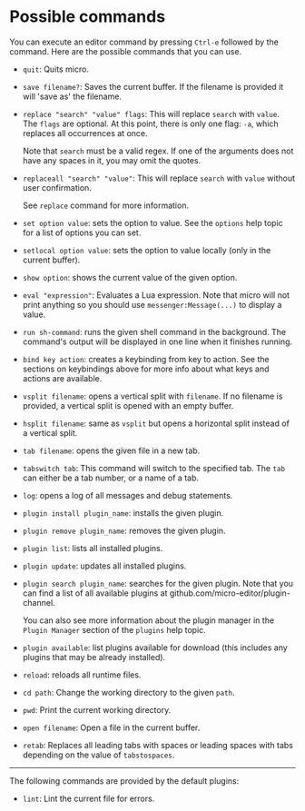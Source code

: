 # Possible commands

You can execute an editor command by pressing `Ctrl-e` followed by the command.
Here are the possible commands that you can use.

* `quit`: Quits micro.

* `save filename?`: Saves the current buffer. If the filename is provided it
  will 'save as' the filename.

* `replace "search" "value" flags`: This will replace `search` with `value`. 
   The `flags` are optional. At this point, there is only one flag: `-a`, which
   replaces all occurrences at once.

   Note that `search` must be a valid regex.  If one of the arguments does not
   have any spaces in it, you may omit the quotes.

* `replaceall "search" "value"`: This will replace `search` with `value` without
   user confirmation.

	See `replace` command for more information.

* `set option value`: sets the option to value. See the `options` help topic for
   a list of options you can set.

* `setlocal option value`: sets the option to value locally (only in the current
   buffer).

* `show option`: shows the current value of the given option.

* `eval "expression"`: Evaluates a Lua expression. Note that micro will not
   print anything so you should use `messenger:Message(...)` to display a value.

* `run sh-command`: runs the given shell command in the background. The 
   command's output will be displayed in one line when it finishes running.

* `bind key action`: creates a keybinding from key to action. See the sections
   on keybindings above for more info about what keys and actions are available.

* `vsplit filename`: opens a vertical split with `filename`. If no filename is
   provided, a vertical split is opened with an empty buffer.

* `hsplit filename`: same as `vsplit` but opens a horizontal split instead of a
   vertical split.

* `tab filename`: opens the given file in a new tab.

* `tabswitch tab`: This command will switch to the specified tab. The `tab` can
   either be a tab number, or a name of a tab.
					 
* `log`: opens a log of all messages and debug statements.

* `plugin install plugin_name`: installs the given plugin.

* `plugin remove plugin_name`: removes the given plugin.

* `plugin list`: lists all installed plugins.

* `plugin update`: updates all installed plugins.

* `plugin search plugin_name`: searches for the given plugin. Note that you can
   find a list of all available plugins at
   github.com/micro-editor/plugin-channel.

   You can also see more information about the plugin manager in the
   `Plugin Manager` section of the `plugins` help topic.

* `plugin available`: list plugins available for download (this includes any
   plugins that may be already installed).

* `reload`: reloads all runtime files.

* `cd path`: Change the working directory to the given `path`.

* `pwd`: Print the current working directory.

* `open filename`: Open a file in the current buffer.

* `retab`: Replaces all leading tabs with spaces or leading spaces with tabs
   depending on the value of `tabstospaces`.

---

The following commands are provided by the default plugins:

* `lint`: Lint the current file for errors.

